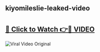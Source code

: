 ## kiyomileslie-leaked-video 

# <h2><a href="http://freeplayer.one?title=kiyomileslie-leaked-video&ref=21J">🔗 Click to Watch 👉🔴 VIDEO</a></h2>

<a href="http://freeplayer.one?title=kiyomileslie-leaked-video&ref=21J" rel="nofollow" data-target="animated-image.originalLink"><img src="https://i.ibb.co.com/xMMVF88/686577567.gif" alt="Viral Video Original" style="max-width: 100%; display: inline-block;" data-target="animated-image.originalImage"></a>

